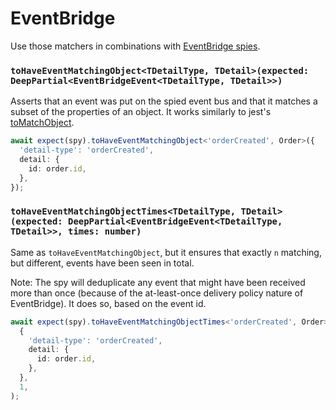 # EventBridge

Use those matchers in combinations with [EventBridge spies](../spies/eventbridge.md).

### `toHaveEventMatchingObject<TDetailType, TDetail>(expected: DeepPartial<EventBridgeEvent<TDetailType, TDetail>>)`

Asserts that an event was put on the spied event bus and that it matches a subset of the properties of an object. It works similarly to jest's [toMatchObject](https://jestjs.io/docs/expect#tomatchobjectobject).

```typescript
await expect(spy).toHaveEventMatchingObject<'orderCreated', Order>({
  'detail-type': 'orderCreated',
  detail: {
    id: order.id,
  },
});
```

### `toHaveEventMatchingObjectTimes<TDetailType, TDetail>(expected: DeepPartial<EventBridgeEvent<TDetailType, TDetail>>, times: number)`

Same as `toHaveEventMatchingObject`, but it ensures that exactly `n` matching, but different, events have been seen in total.

Note: The spy will deduplicate any event that might have been received more than once (because of the at-least-once delivery policy nature of EventBridge). It does so, based on the event id.

```typescript
await expect(spy).toHaveEventMatchingObjectTimes<'orderCreated', Order>(
  {
    'detail-type': 'orderCreated',
    detail: {
      id: order.id,
    },
  },
  1,
);
```
